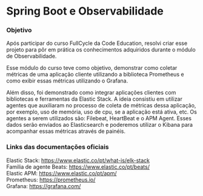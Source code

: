 # Spring Boot e Observabilidade

### Objetivo

Após participar do curso FullCycle da Code Education, resolvi criar esse projeto para pôr em prática os conhecimentos adquiridos durante o módulo de Observabilidade.

Esse módulo do curso teve como objetivo, demonstrar como coletar métricas de uma aplicação cliente utilizando a biblioteca Prometheus e como exibir essas métricas utilizando o Grafana.

Além disso, foi demonstrado como integrar aplicações clientes com bibliotecas e ferramentas da Elastic Stack.
A ideia consistiu em utilizar agentes que auxiliaram no processo de coleta de métricas dessa aplicação, por exemplo, uso de memória, uso de cpu, se a aplicação está ativa, etc.
Os agentes a serem utilizados são: Filebeat, HeartBeat e o APM Agent.
Esses dados serão enviados ao Elasticsearch e poderemos utilizar o Kibana para acompanhar essas métricas através de painéis.


### Links das documentações oficiais

Elastic Stack: https://www.elastic.co/pt/what-is/elk-stack
<br>Familia de agente Beats: https://www.elastic.co/pt/beats/
<br>Elastic APM: https://www.elastic.co/pt/apm/
<br>Prometheus: https://prometheus.io/
<br>Grafana: https://grafana.com/
